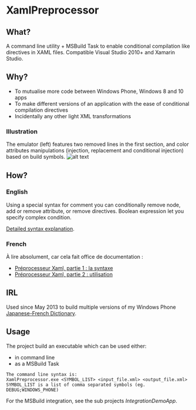 ﻿# XamlPreprocessor

## What?

A command line utility + MSBuild Task to enable conditional compilation like directives in XAML files.
Compatible Visual Studio 2010+ and Xamarin Studio.

## Why?

* To mutualise more code between Windows Phone, Windows 8 and 10 apps
* To make different versions of an application with the ease of conditional compilation directives
* Incidentally any other light XML transformations

### Illustration

The emulator (left) features two removed lines in the first section, and color attributes manipulations (injection, 
replacement and conditional injection) based on build symbols.
![alt text](https://netspring.files.wordpress.com/2013/05/img_prepro.png "Preprocessor usage illustration")

## How?

### English

Using a special syntax for comment you can conditionally remove node, add or remove attribute, or remove directives.
Boolean expression let you specify complex condition.

[Detailed syntax explanation]().

### French

À lire absolument, car cela fait office de documentation :
* [Préprocesseur Xaml, partie 1 : la syntaxe](https://netspring.wordpress.com/2013/05/15/preprocesseur-xaml-partie-1-la-syntaxe/)
* [Préprocesseur Xaml, partie 2 : utilisation](https://netspring.wordpress.com/2013/05/19/preprocesseur-xaml-partie-2-utilisation/)

## IRL

Used since May 2013 to build multiple versions of my Windows Phone [Japanese-French Dictionary](http://windowsphone.com/s?appId=d9951d66-368e-414c-89db-f76db5697f7b).

## Usage

The project build an executable which can be used either:
* in command line
* as a MSBuild Task

```
The command line syntax is:
XamlPreprocessor.exe <SYMBOL_LIST> <input_file.xml> <output_file.xml>
SYMBOL_LIST is a list of comma separated symbols (eg. DEBUG;WINDOWS_PHONE)
```

For the MSBuild integration, see the sub projects *IntegrationDemoApp*.
